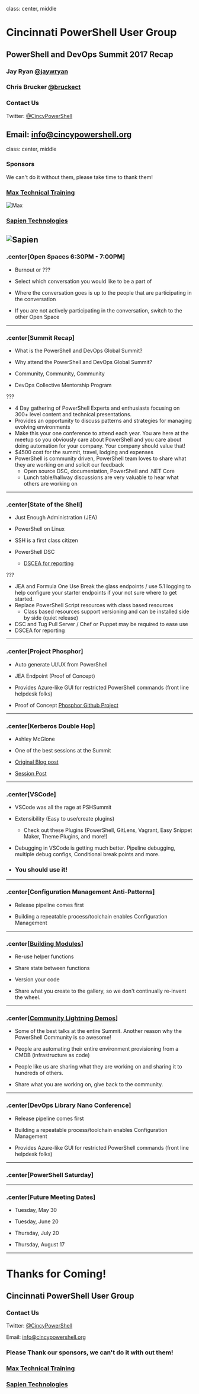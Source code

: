 class: center, middle
# Cincinnati PowerShell User Group

## PowerShell and DevOps Summit 2017 Recap
### Jay Ryan [@jaywryan](https://twitter.com/jaywryan)
### Chris Brucker [@bruckect](https://twitter.com/bruckect)

### Contact Us
Twitter: [@CincyPowerShell](http://twitter.com/CincyPowerShell)

Email: [info@cincypowershell.org](mailto:info@cincypowershell.org)
---

class: center, middle
### Sponsors
We can't do it without them, please take time to thank them!

### [Max Technical Training](https://www.maxtrain.com)

![Max](https://encrypted-tbn3.gstatic.com/images?q=tbn:ANd9GcQuaqRB4FW7Qj0M13L89PEIBujcCyh4mxdao95vVCAH6oSXb6Nb)

### [Sapien Technologies](http://www.sapien.com)

![Sapien](http://cincypowershell.org/img/sapien.jpeg)
---


### .center[Open Spaces 6:30PM - 7:00PM]

- Burnout or ???

- Select which conversation you would like to be a part of

- Where the conversation goes is up to the people that are participating in the conversation

- If you are not actively participating in the conversation, switch to the other Open Space
---

### .center[Summit Recap]

- What is the PowerShell and DevOps Global Summit?

- Why attend the PowerShell and DevOps Global Summit?

- Community, Community, Community

- DevOps Collective Mentorship Program

???
- 4 Day gathering of PowerShell Experts and enthusiasts focusing on 300+ level content and technical presentations.
- Provides an opportunity to discuss patterns and strategies for managing evolving environments
- Make this your one conference to attend each year. You are here at the meetup so you obviously care about PowerShell and you care about doing automation for your company. Your company should value that!
- $4500 cost for the summit, travel, lodging and expenses
- PowerShell is community driven, PowerShell team loves to share what they are working on and solicit our feedback
	- Open source DSC, documentation, PowerShell and .NET Core
	- Lunch table/hallway discussions are very valuable to hear what others are working on
---

### .center[State of the Shell]

- Just Enough Administration (JEA)

- PowerShell on Linux

- SSH is a first class citizen

- PowerShell DSC
	- [DSCEA for reporting](https://blogs.technet.microsoft.com/ralphkyttle/2017/03/21/introducing-dscea/)

???
- JEA and Formula One
	Use Break the glass endpoints / use 5.1 logging to help configure your starter endpoints if your not sure where to get started.
- Replace PowerShell Script resources with class based resources
	- Class based resources support versioning and can be installed side by side (quiet release)
- DSC and Tug Pull Server / Chef or Puppet may be required to ease use
- DSCEA for reporting
---

### .center[Project Phosphor]

- Auto generate UI/UX from PowerShell

- JEA Endpoint (Proof of Concept)

- Provides Azure-like GUI for restricted PowerShell commands (front line helpdesk folks)

- Proof of Concept [Phosphor Github Project](https://github.com/PowerShell/Phosphor)
---

### .center[Kerberos Double Hop]

- Ashley McGlone

- One of the best sessions at the Summit

- [Original Blog post](https://blogs.technet.microsoft.com/ashleymcglone/2016/08/30/powershell-remoting-kerberos-double-hop-solved-securely/)

- [Session Post](https://blogs.technet.microsoft.com/ashleymcglone/2017/04/12/powershell-remoting-and-kerberos-double-hop-old-problem-new-secure-solution/)
---

### .center[VSCode]

- VSCode was all the rage at PSHSummit

- Extensibility (Easy to use/create plugins)
	-	Check out these Plugins (PowerShell, GitLens, Vagrant, Easy Snippet Maker, Theme Plugins, and more!)

- Debugging in VSCode is getting much better.  Pipeline debugging, multiple debug configs, Conditional break points and more.

- ### You should use it!
---

### .center[Configuration Management Anti-Patterns]

- Release pipeline comes first

- Building a repeatable process/toolchain enables Configuration Management

---

### .center[[Building Modules](https://github.com/RamblingCookieMonster/WritingModules)]

- Re-use helper functions

- Share state between functions

- Version your code

- Share what you create to the gallery, so we don't continually re-invent the wheel.
---

### .center[[Community Lightning Demos](https://github.com/devops-collective-inc/summit-materials#community-lightning-demos)]

- Some of the best talks at the entire Summit. Another reason why the PowerShell Community is so awesome!

- People are automating their entire environment provisioning from a CMDB (infrastructure as code)

- People like us are sharing what they are working on and sharing it to hundreds of others.

- Share what you are working on, give back to the community.
---

### .center[DevOps Library Nano Conference]

- Release pipeline comes first

- Building a repeatable process/toolchain enables Configuration Management

- Provides Azure-like GUI for restricted PowerShell commands (front line helpdesk folks)
---

### .center[PowerShell Saturday]

---

### .center[Future Meeting Dates]

- Tuesday, May 30

- Tuesday, June 20

- Thursday, July 20

- Thursday, August 17
---

# Thanks for Coming!

## Cincinnati PowerShell User Group

### Contact Us

Twitter: [@CincyPowerShell](http://twitter.com/CincyPowerShell)

Email: [info@cincypowershell.org](mailto:info@cincypowershell.org)

### Please Thank our sponsors, we can't do it with out them!

### [Max Technical Training](https://www.maxtrain.com)

### [Sapien Technologies](http://www.sapien.com)
